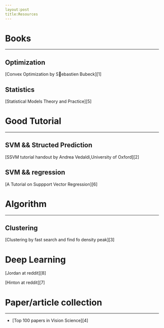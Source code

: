 ```yaml
---
layout:post
title:Resources
---
```



# Books
---

## Optimization

[Convex Optimization by Sebastien Bubeck][1]

## Statistics
[Statistical Models Theory and Practice][5]

# Good Tutorial
---

## SVM && Structed Prediction

[SSVM tutorial handout by Andrea Vedaldi,University of Oxford][2]

## SVM && regression
[A Tutorial on Suppport Vector Regression][6]

# Algorithm
---

## Clustering
[Clustering by fast search and find fo density peak][3]


# Deep Learning
[Jordan at reddit][8]

[Hinton at reddit][7]       



# Paper/article collection
---  
  
+ [Top 100 papers in Vision Science][4]


